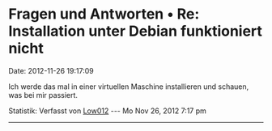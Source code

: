 Fragen und Antworten • Re: Installation unter Debian funktioniert nicht
=======================================================================

Date: 2012-11-26 19:17:09

Ich werde das mal in einer virtuellen Maschine installieren und schauen,
was bei mir passiert.

Statistik: Verfasst von
[Low012](http://forum.yacy-websuche.de/memberlist.php?mode=viewprofile&u=62)
--- Mo Nov 26, 2012 7:17 pm

------------------------------------------------------------------------
